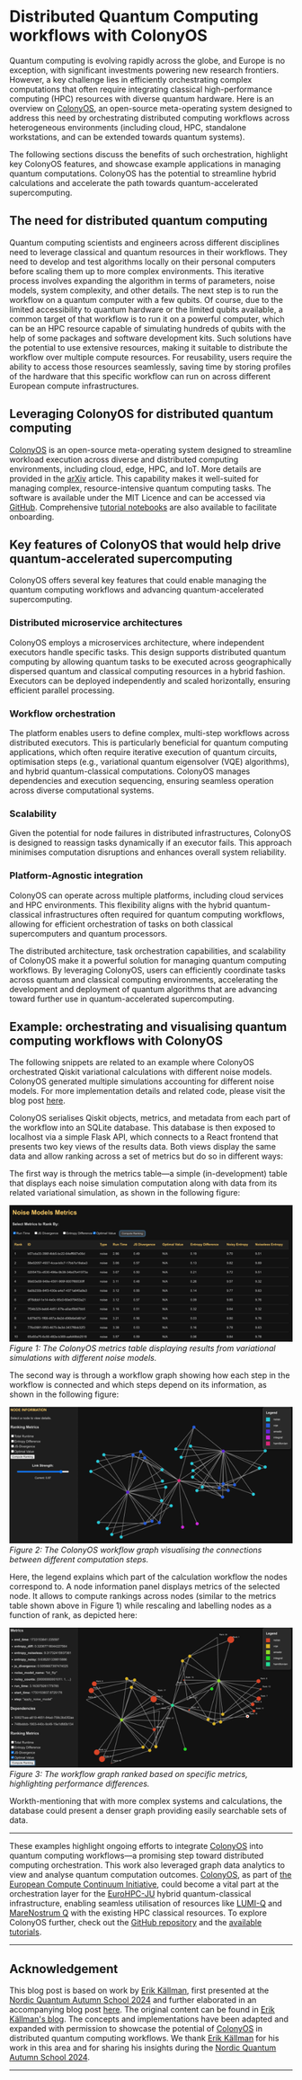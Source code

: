 # Distributed Quantum Computing workflows with ColonyOS

Quantum computing is evolving rapidly across the globe, and Europe is no exception, with significant investments powering new research frontiers. However, a key challenge lies in efficiently orchestrating complex computations that often require integrating classical high-performance computing (HPC) resources with diverse quantum hardware. Here is an overview on [ColonyOS](https://colonyos.io/), an open-source meta-operating system designed to address this need by orchestrating distributed computing workflows across heterogeneous environments (including cloud, HPC, standalone workstations, and can be extended towards quantum systems). 

The following sections discuss the benefits of such orchestration, highlight key ColonyOS features, and showcase example applications in managing quantum computations. ColonyOS has the potential to streamline hybrid calculations and accelerate the path towards quantum-accelerated supercomputing.

## The need for distributed quantum computing

Quantum computing scientists and engineers across different disciplines need to leverage classical and quantum resources in their workflows. They need to develop and test algorithms locally on their personal computers before scaling them up to more complex environments. This iterative process involves expanding the algorithm in terms of parameters, noise models, system complexity, and other details. The next step is to run the workflow on a quantum computer with a few qubits. Of course, due to the limited accessibility to quantum hardware or the limited qubits available, a common target of that workflow is to run it on a powerful computer, which can be an HPC resource capable of simulating hundreds of qubits with the help of some packages and software development kits. Such solutions have the potential to use extensive resources, making it suitable to distribute the workflow over multiple compute resources. For reusability, users require the ability to access those resources seamlessly, saving time by storing profiles of the hardware that this specific workflow can run on across different European compute infrastructures.

## Leveraging ColonyOS for distributed quantum computing

[ColonyOS](https://colonyos.io/) is an open-source meta-operating system designed to streamline workload execution across diverse and distributed computing environments, including cloud, edge, HPC, and IoT. More details are provided in the [arXiv](https://ar5iv.labs.arxiv.org/html/2403.16486) article. This capability makes it well-suited for managing complex, resource-intensive quantum computing tasks. The software is available under the MIT Licence and can be accessed via [GitHub](https://github.com/colonyos). Comprehensive [tutorial notebooks](https://github.com/colonyos/tutorials) are also available to facilitate onboarding.

## Key features of ColonyOS that would help drive quantum-accelerated supercomputing

ColonyOS offers several key features that could enable managing the quantum computing workflows and advancing quantum-accelerated supercomputing.

### Distributed microservice architectures

ColonyOS employs a microservices architecture, where independent executors handle specific tasks. This design supports distributed quantum computing by allowing quantum tasks to be executed across geographically dispersed quantum and classical computing resources in a hybrid fashion. Executors can be deployed independently and scaled horizontally, ensuring efficient parallel processing.

### Workflow orchestration

The platform enables users to define complex, multi-step workflows across distributed executors. This is particularly beneficial for quantum computing applications, which often require iterative execution of quantum circuits, optimisation steps (e.g., variational quantum eigensolver (VQE) algorithms), and hybrid quantum-classical computations. ColonyOS manages dependencies and execution sequencing, ensuring seamless operation across diverse computational systems.

### Scalability

Given the potential for node failures in distributed infrastructures, ColonyOS is designed to reassign tasks dynamically if an executor fails. This approach minimises computation disruptions and enhances overall system reliability.

### Platform-Agnostic integration

ColonyOS can operate across multiple platforms, including cloud services and HPC environments. This flexibility aligns with the hybrid quantum-classical infrastructures often required for quantum computing workflows, allowing for efficient orchestration of tasks on both classical supercomputers and quantum processors.

The distributed architecture, task orchestration capabilities, and scalability of ColonyOS make it a powerful solution for managing quantum computing workflows. By leveraging ColonyOS, users can efficiently coordinate tasks across quantum and classical computing environments, accelerating the development and deployment of quantum algorithms that are advancing toward further use in quantum-accelerated supercomputing.

## Example: orchestrating and visualising quantum computing workflows with ColonyOS

The following snippets are related to an example where ColonyOS orchestrated Qiskit variational calculations with different noise models. ColonyOS generated multiple simulations accounting for different noise models. For more implementation details and related code, please visit the blog post [here](https://www.ekprojectjournal.com/doku.php?id=projects:quantum:distributed).

ColonyOS serialises Qiskit objects, metrics, and metadata from each part of the workflow into an SQLite database. This database is then exposed to localhost via a simple Flask API, which connects to a React frontend that presents two key views of the results data. Both views display the same data and allow ranking across a set of metrics but do so in different ways:

The first way is through the metrics table—a simple (in-development) table that displays each noise simulation computation along with data from its related variational simulation, as shown in the following figure:

![Metrics table](img/metrics_table.png)
<br>
*Figure 1: The ColonyOS metrics table displaying results from variational simulations with different noise models.*
<!-- <figure>
  <img src="img/metrics_table.png" alt="Metrics table showing noise model results">
  <figcaption><em>Figure 1: The ColonyOS metrics table displaying results from variational simulations with different noise models.</em></figcaption>
</figure>
<br> 
<br> -->

The second way is through a workflow graph showing how each step in the workflow is connected and which steps depend on its information, as shown in the following figure:

![Workflow unfiltered graph](img/graph_unfiltered.png)
<br>
*Figure 2: The ColonyOS workflow graph visualising the connections between different computation steps.*
<!-- <figure>
  <img src="img/graph_unfiltered.png" alt="Unfiltered workflow graph showing node connections">
  <figcaption><em>Figure 2: The ColonyOS workflow graph visualising the connections between different computation steps.</em></figcaption>
</figure>
<br>
<br> -->

Here, the legend explains which part of the calculation workflow the nodes correspond to. A node information panel displays metrics of the selected node. It allows to compute rankings across nodes (similar to the metrics table shown above in Figure 1) while rescaling and labelling nodes as a function of rank, as depicted here:

![Workflow filtered graph](img/graph_filtered.png)
<br>
*Figure 3: The workflow graph ranked based on specific metrics, highlighting performance differences.*
<!-- <figure>
  <img src="img/graph_filtered.png" alt="Filtered workflow graph showing ranked nodes">
  <figcaption><em>Figure 3: The workflow graph ranked based on specific metrics, highlighting performance differences.</em></figcaption>
</figure>
<br> 
<br> -->

Workth-mentioning that with more complex systems and calculations, the database could present a denser graph providing easily searchable sets of data.

---

These examples highlight ongoing efforts to integrate [ColonyOS](https://colonyos.io/) into quantum computing workflows—a promising step toward distributed computing orchestration. This work also leveraged graph data analytics to view and analyse quantum computation outcomes. [ColonyOS](https://colonyos.io/), as part of [the European Compute Continuum Initiative](https://eucloudedgeiot.eu/decentralised-edge-to-cloud-computing-with-colonyos-recording-now-available/), could become a vital part at the orchestration layer for the [EuroHPC-JU](https://eurohpc-ju.europa.eu/index_en) hybrid quantum-classical infrastructure, enabling seamless utilisation of resources like [LUMI-Q](https://eurohpc-ju.europa.eu/advancing-european-quantum-computing-signature-procurement-contract-eurohpc-quantum-computer-located-2024-09-26_en) and [MareNostrum Q](https://eurohpc-ju.europa.eu/signature-procurement-contract-eurohpc-quantum-computer-located-spain-2025-01-28_en) with the existing HPC classical resources. To explore ColonyOS further, check out the [GitHub repository](https://github.com/colonyos) and the [available tutorials](https://github.com/colonyos/tutorials).

---

## Acknowledgement

This blog post is based on work by [Erik Källman](https://www.ri.se/sv/person/erik-kallman), first presented at the [Nordic Quantum Autumn School 2024](https://enccs.github.io/qas2024/_downloads/e7a4c465a0e6318304e776636c9d317f/QAS-COS.pdf) and further elaborated in an accompanying blog post [here](https://www.ekprojectjournal.com/doku.php?id=projects:quantum:distributed). The original content can be found in [Erik Källman's blog](https://www.ekprojectjournal.com/doku.php?id=projects:quantum:distributed). The concepts and implementations have been adapted and expanded with permission to showcase the potential of [ColonyOS](https://colonyos.io/) in distributed quantum computing workflows. We thank [Erik Källman](https://www.ri.se/sv/person/erik-kallman) for his work in this area and for sharing his insights during the [Nordic Quantum Autumn School 2024](https://enccs.github.io/qas2024/cos/).

---